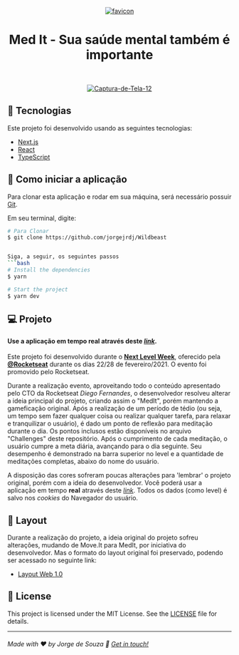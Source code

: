 <p align="center">
<a href="https://imgbb.com/"><img src="https://i.ibb.co/y55JK5t/favicon.png" alt="favicon" border="0" /></a>
<h1 align="center">Med It - Sua saúde mental também é importante</h1>
</p>

<br>
<p align="center">
<a align="center" href="https://ibb.co/nk6kHjc"><img src="https://i.ibb.co/HgBgWqz/Captura-de-Tela-12.png" alt="Captura-de-Tela-12" border="0"></a>


## 🧪 Tecnologias

Este projeto foi desenvolvido usando as seguintes tecnologias:

- [Next.js](https://nextjs.org/)
- [React](https://reactjs.org)
- [TypeScript](https://www.typescriptlang.org/)


## 🚀 Como iniciar a aplicação

Para clonar esta aplicação e rodar em sua máquina, será necessário possuir [Git](https://git-scm.com).

Em seu terminal, digite:
<br />

```bash
# Para Clonar
$ git clone https://github.com/jorgejrdj/Wildbeast


Siga, a seguir, os seguintes passos
```bash
# Install the dependencies
$ yarn

# Start the project
$ yarn dev
```

## 💻 Projeto

#### Use a aplicação em tempo real através deste *[link](https://003zo.sse.codesandbox.io/)*.

Este projeto foi desenvolvido durante o **[Next Level Week](https://nextlevelweek.com/)**, oferecido pela **[@Rocketseat](https://github.com/Rocketseat)** durante os dias 22/28 de fevereiro/2021. O evento foi promovido pelo Rocketseat.

Durante a realização evento, aproveitando todo o conteúdo apresentado pelo CTO da Rocketseat *Diego Fernandes*, o desenvolvedor resolveu alterar a ideia principal do projeto, criando assim o "MedIt", porém mantendo a gameficação original. Após a realização de um período de tédio (ou seja, um tempo sem fazer qualquer coisa ou realizar qualquer tarefa, para relaxar e tranquilizar o usuário), é dado um ponto de reflexão para meditação durante o dia. Os pontos inclusos estão disponíveis no arquivo "Challenges" deste repositório. Após o cumprimento de cada meditação, o usuário cumpre a meta diária, avançando para o dia seguinte. Seu desempenho é demonstrado na barra superior no level e a quantidade de meditações completas, abaixo do nome do usuário.

A disposição das cores sofreram poucas alterações para 'lembrar' o projeto original, porém com a ideia do desenvolvedor. Você poderá usar a aplicação em tempo **real** através deste *[link](https://003zo.sse.codesandbox.io/)*. Todos os dados (como level) é salvo nos *cookies* do Navegador do usuário.

## 🔖 Layout

Durante a realização do projeto, a ideia original do projeto sofreu alterações, mudando de Move.It para MedIt, por iniciativa do desenvolvedor. Mas o formato do layout original foi preservado, podendo ser acessado no seguinte link:

- [Layout Web 1.0](https://www.figma.com/file/ge20pu3ofMOKoliUyKx1Nl/Move.it-1.0) 


## 📝 License

This project is licensed under the MIT License. See the [LICENSE](LICENSE.md) file for details.


---

###### Made with ♥ by Jorge de Souza :wave: [Get in touch!](https://www.linkedin.com/in/jorgejrdj/)